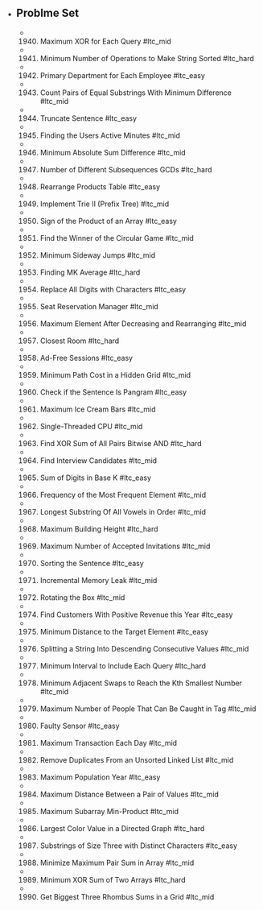 - ## Problme Set
	- 1940. Maximum XOR for Each Query #ltc_mid
	- 1941. Minimum Number of Operations to Make String Sorted #ltc_hard
	- 1942. Primary Department for Each Employee #ltc_easy
	- 1943. Count Pairs of Equal Substrings With Minimum Difference #ltc_mid
	- 1944. Truncate Sentence #ltc_easy
	- 1945. Finding the Users Active Minutes #ltc_mid
	- 1946. Minimum Absolute Sum Difference #ltc_mid
	- 1947. Number of Different Subsequences GCDs #ltc_hard
	- 1948. Rearrange Products Table #ltc_easy
	- 1949. Implement Trie II (Prefix Tree) #ltc_mid
	- 1950. Sign of the Product of an Array #ltc_easy
	- 1951. Find the Winner of the Circular Game #ltc_mid
	- 1952. Minimum Sideway Jumps #ltc_mid
	- 1953. Finding MK Average #ltc_hard
	- 1954. Replace All Digits with Characters #ltc_easy
	- 1955. Seat Reservation Manager #ltc_mid
	- 1956. Maximum Element After Decreasing and Rearranging #ltc_mid
	- 1957. Closest Room #ltc_hard
	- 1958. Ad-Free Sessions #ltc_easy
	- 1959. Minimum Path Cost in a Hidden Grid #ltc_mid
	- 1960. Check if the Sentence Is Pangram #ltc_easy
	- 1961. Maximum Ice Cream Bars #ltc_mid
	- 1962. Single-Threaded CPU #ltc_mid
	- 1963. Find XOR Sum of All Pairs Bitwise AND #ltc_hard
	- 1964. Find Interview Candidates #ltc_mid
	- 1965. Sum of Digits in Base K #ltc_easy
	- 1966. Frequency of the Most Frequent Element #ltc_mid
	- 1967. Longest Substring Of All Vowels in Order #ltc_mid
	- 1968. Maximum Building Height #ltc_hard
	- 1969. Maximum Number of Accepted Invitations #ltc_mid
	- 1970. Sorting the Sentence #ltc_easy
	- 1971. Incremental Memory Leak #ltc_mid
	- 1972. Rotating the Box #ltc_mid
	- 1974. Find Customers With Positive Revenue this Year #ltc_easy
	- 1975. Minimum Distance to the Target Element #ltc_easy
	- 1976. Splitting a String Into Descending Consecutive Values #ltc_mid
	- 1977. Minimum Interval to Include Each Query #ltc_hard
	- 1978. Minimum Adjacent Swaps to Reach the Kth Smallest Number #ltc_mid
	- 1979. Maximum Number of People That Can Be Caught in Tag #ltc_mid
	- 1980. Faulty Sensor #ltc_easy
	- 1981. Maximum Transaction Each Day #ltc_mid
	- 1982. Remove Duplicates From an Unsorted Linked List #ltc_mid
	- 1983. Maximum Population Year #ltc_easy
	- 1984. Maximum Distance Between a Pair of Values #ltc_mid
	- 1985. Maximum Subarray Min-Product #ltc_mid
	- 1986. Largest Color Value in a Directed Graph #ltc_hard
	- 1987. Substrings of Size Three with Distinct Characters #ltc_easy
	- 1988. Minimize Maximum Pair Sum in Array #ltc_mid
	- 1989. Minimum XOR Sum of Two Arrays #ltc_hard
	- 1990. Get Biggest Three Rhombus Sums in a Grid #ltc_mid